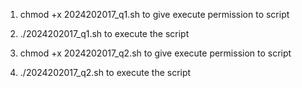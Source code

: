 1. chmod +x 2024202017_q1.sh to give execute permission to script
2. ./2024202017_q1.sh to execute the script

1. chmod +x 2024202017_q2.sh to give execute permission to script
2. ./2024202017_q2.sh to execute the script